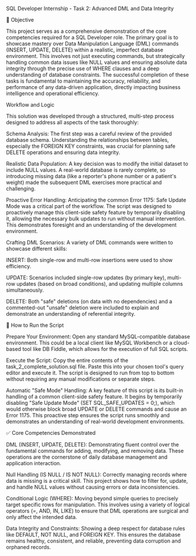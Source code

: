 SQL Developer Internship - Task 2: Advanced DML and Data Integrity

🎯 Objective

This project serves as a comprehensive demonstration of the core competencies required for a SQL Developer role. The primary goal is to showcase mastery over Data Manipulation Language (DML) commands (INSERT, UPDATE, DELETE) within a realistic, imperfect database environment. This involves not just executing commands, but strategically handling common data issues like NULL values and ensuring absolute data integrity through the precise use of WHERE clauses and a deep understanding of database constraints. The successful completion of these tasks is fundamental to maintaining the accuracy, reliability, and performance of any data-driven application, directly impacting business intelligence and operational efficiency.

Workflow and Logic

This solution was developed through a structured, multi-step process designed to address all aspects of the task thoroughly:

Schema Analysis: The first step was a careful review of the provided database schema. Understanding the relationships between tables, especially the FOREIGN KEY constraints, was crucial for planning safe DELETE operations and ensuring data integrity.

Realistic Data Population: A key decision was to modify the initial dataset to include NULL values. A real-world database is rarely complete, so introducing missing data (like a reporter's phone number or a patient's weight) made the subsequent DML exercises more practical and challenging.

Proactive Error Handling: Anticipating the common Error 1175: Safe Update Mode was a critical part of the workflow. The script was designed to proactively manage this client-side safety feature by temporarily disabling it, allowing the necessary bulk updates to run without manual intervention. This demonstrates foresight and an understanding of the development environment.

Crafting DML Scenarios: A variety of DML commands were written to showcase different skills:

INSERT: Both single-row and multi-row insertions were used to show efficiency.

UPDATE: Scenarios included single-row updates (by primary key), multi-row updates (based on broad conditions), and updating multiple columns simultaneously.

DELETE: Both "safe" deletions (on data with no dependencies) and a commented-out "unsafe" deletion were included to explain and demonstrate an understanding of referential integrity.


🚀 How to Run the Script

Prepare Your Environment: Open any standard MySQL-compatible database environment. This could be a local client like MySQL Workbench or a cloud-based tool like DB Fiddle, which allows for the execution of full SQL scripts.

Execute the Script: Copy the entire contents of the task_2_complete_solution.sql file. Paste this into your chosen tool's query editor and execute it. The script is designed to run from top to bottom without requiring any manual modifications or separate steps.

Automatic "Safe Mode" Handling: A key feature of this script is its built-in handling of a common client-side safety feature. It begins by temporarily disabling "Safe Update Mode" (SET SQL_SAFE_UPDATES = 0;), which would otherwise block broad UPDATE or DELETE commands and cause an Error 1175. This proactive step ensures the script runs smoothly and demonstrates an understanding of real-world development environments.

✅ Core Competencies Demonstrated

DML (INSERT, UPDATE, DELETE): Demonstrating fluent control over the fundamental commands for adding, modifying, and removing data. These operations are the cornerstone of daily database management and application interaction.

Null Handling (IS NULL / IS NOT NULL): Correctly managing records where data is missing is a critical skill. This project shows how to filter for, update, and handle NULL values without causing errors or data inconsistencies.

Conditional Logic (WHERE): Moving beyond simple queries to precisely target specific rows for manipulation. This involves using a variety of logical operators (=, AND, IN, LIKE) to ensure that DML operations are surgical and only affect the intended data.

Data Integrity and Constraints: Showing a deep respect for database rules like DEFAULT, NOT NULL, and FOREIGN KEY. This ensures the database remains healthy, consistent, and reliable, preventing data corruption and orphaned records.
